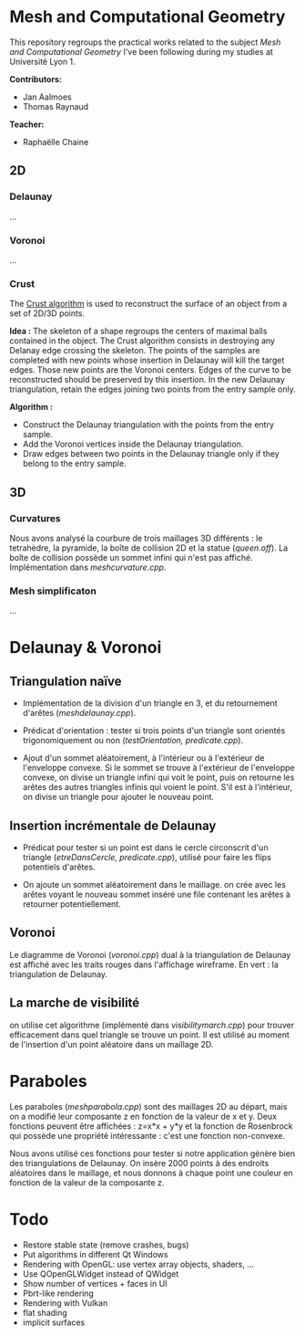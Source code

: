 # Mesh and Computational Geometry

This repository regroups the practical works related to the subject *Mesh and Computational Geometry* I've been following during my studies at Université Lyon 1.

**Contributors:**
* Jan Aalmoes
* Thomas Raynaud

**Teacher:**
* Raphaëlle Chaine

## 2D

### Delaunay
...

### Voronoi
...

### Crust

The [Crust algorithm](https://web.mit.edu/manoli/crust/www/crust.html) is used to reconstruct the surface of an object from a set of 2D/3D points.

**Idea :**
The skeleton of a shape regroups the centers of maximal balls contained in the object. The Crust algorithm consists in destroying any Delanay edge crossing the skeleton. The points of the samples are completed with new points whose insertion in Delaunay will kill the target edges. Those new points are the Voronoi centers. Edges of the curve to be reconstructed should be preserved by this insertion. In the new Delaunay triangulation, retain the edges joining two points from the entry sample only.

**Algorithm :**
- Construct the Delaunay triangulation with the points from the entry sample.
- Add the Voronoi vertices inside the Delaunay triangulation.
- Draw edges between two points in the Delaunay triangle only if they belong to the entry sample.

## 3D

### Curvatures

Nous avons analysé la courbure de trois maillages 3D différents : le tetrahèdre, la pyramide, la boîte de collision 2D et la statue (*queen.off*). La boîte de collision possède un sommet infini qui n'est pas affiché. Implémentation dans *meshcurvature.cpp*.

### Mesh simplificaton
...

# Delaunay & Voronoi

## Triangulation naïve

- Implémentation de la division d'un triangle en 3, et du retournement d'arêtes (*meshdelaunay.cpp*).

- Prédicat d'orientation : tester si trois points d'un triangle sont orientés trigonomiquement ou non (*testOrientation, predicate.cpp*).

- Ajout d'un sommet aléatoirement, à l'intérieur ou à l'extérieur de l'enveloppe convexe. Si le sommet se trouve à l'extérieur de l'enveloppe convexe, on divise un triangle infini qui voit le point, puis on retourne les arêtes des autres triangles infinis qui voient le point. S'il est à l'intérieur, on divise un triangle pour ajouter le nouveau point.

## Insertion incrémentale de Delaunay

- Prédicat pour tester si un point est dans le cercle circonscrit d'un triangle (*etreDansCercle, predicate.cpp*), utilisé pour faire les flips potentiels d'arêtes.

- On ajoute un sommet aléatoirement dans le maillage. on crée avec les arêtes voyant le nouveau sommet inséré une file contenant les arêtes à retourner potentiellement.

## Voronoi

Le diagramme de Voronoi (*voronoi.cpp*) dual à la triangulation de Delaunay est affiché avec les traits rouges dans l'affichage wireframe. En vert : la triangulation de Delaunay.

## La marche de visibilité

on utilise cet algorithme (implémenté dans *visibilitymarch.cpp*) pour trouver efficacement dans quel triangle se trouve un point. Il est utilisé au moment de l'insertion d'un point aléatoire dans un maillage 2D.

# Paraboles

Les paraboles (*meshparabola.cpp*) sont des maillages 2D au départ, mais on a modifié leur composante z en fonction de la valeur de x et y. Deux fonctions peuvent être affichées : z=x\*x + y\*y et la fonction de Rosenbrock qui possède une propriété intéressante : c'est une fonction non-convexe.

Nous avons utilisé ces fonctions pour tester si notre application génère bien des triangulations de Delaunay. On insère 2000 points à des endroits aléatoires dans le maillage, et nous donnons à chaque point une couleur en fonction de la valeur de la composante z.

# Todo

- Restore stable state (remove crashes, bugs)
- Put algorithms in different Qt Windows
- Rendering with OpenGL: use vertex array objects, shaders, ...
- Use QOpenGLWidget instead of QWidget
- Show number of vertices + faces in UI
- Pbrt-like rendering
- Rendering with Vulkan
- flat shading
- implicit surfaces